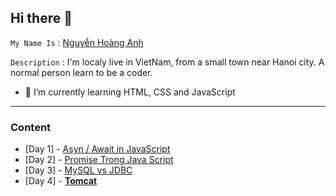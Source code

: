 ## Hi there 👋

`My Name Is` : [Nguyễn Hoàng Anh](https://www.facebook.com/ldcapt/)

`Description` : I'm localy live in VietNam, from a small town near Hanoi city. A normal person learn to be a coder.

- 🌱 I’m currently learning HTML, CSS and JavaScript

---


### Content

- [Day 1] - [Asyn / Await in JavaScript](Week%201/Day%201)
- [Day 2] - [Promise Trong Java Script](Week%201/Day%202)
- [Day 3] - [MySQL vs JDBC](Week%201/Day%203)
- [Day 4] - [**Tomcat**](Week%201/Day%204)